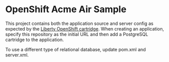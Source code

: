 # OpenShift Acme Air Sample

This project contains both the application source and server config as expected by the [Liberty OpenShift cartridge][]. When creating an application, specify this repository as the initial URL and then add a PostgreSQL cartridge to the application.

To use a different type of relational database, update pom.xml and server.xml.


[Liberty OpenShift cartridge]: https://github.rtp.raleigh.ibm.com/mtpeters-us/liberty-cartridge
